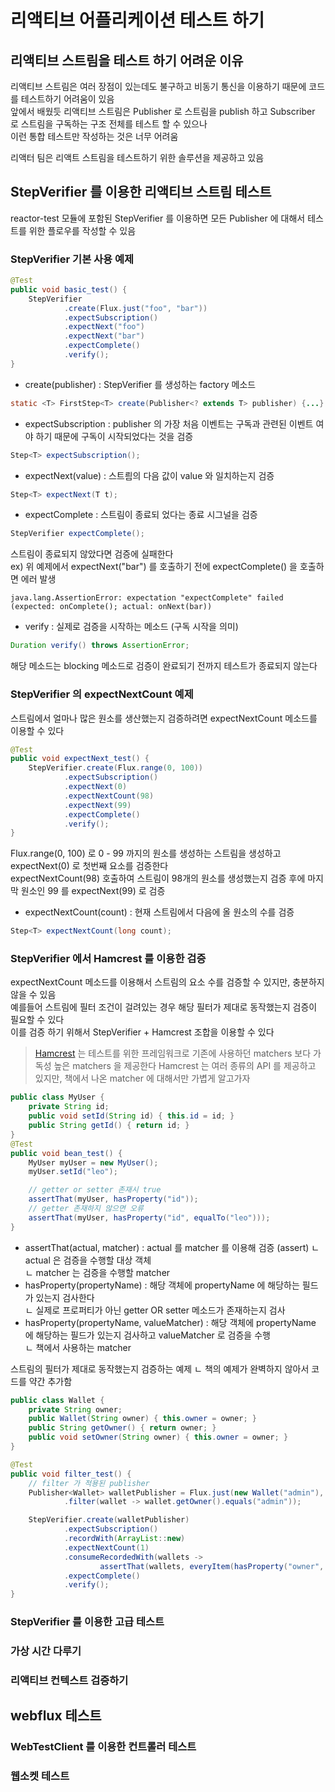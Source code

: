 # 리액티브 어플리케이션 테스트 하기 

## 리액티브 스트림을 테스트 하기 어려운 이유
리액티브 스트림은 여러 장점이 있는데도 불구하고 비동기 통신을 이용하기 때문에 코드를 테스트하기 어려움이 있음   
앞에서 배웠듯 리액티브 스트림은 Publisher 로 스트림을 publish 하고 Subscriber 로 스트림을 구독하는 구조 전체를 테스트 할 수 있으나   
이런 통합 테스트만 작성하는 것은 너무 어려움   
  
리액터 팀은 리액트 스트림을 테스트하기 위한 솔루션을 제공하고 있음    

## StepVerifier 를 이용한 리액티브 스트림 테스트 
reactor-test 모듈에 포함된 StepVerifier 를 이용하면 모든 Publisher 에 대해서 테스트를 위한 플로우를 작성할 수 있음  


### StepVerifier 기본 사용 예제 
```java
@Test
public void basic_test() {
    StepVerifier
            .create(Flux.just("foo", "bar"))
            .expectSubscription()
            .expectNext("foo")
            .expectNext("bar")
            .expectComplete()
            .verify();
}
```
- create(publisher) : StepVerifier 를 생성하는 factory 메소드  
```java
static <T> FirstStep<T> create(Publisher<? extends T> publisher) {...}
```
- expectSubscription : publisher 의 가장 처음 이벤트는 구독과 관련된 이벤트 여야 하기 때문에 구독이 시작되었다는 것을 검증 
```java
Step<T> expectSubscription();
``` 
- expectNext(value) : 스트릠의 다음 값이 value 와 일치하는지 검증   
```java
Step<T> expectNext(T t);
```
- expectComplete : 스트림이 종료되 었다는 종료 시그널을 검증
```java
StepVerifier expectComplete();
```  
스트림이 종료되지 않았다면 검증에 실패한다  
ex) 위 예제에서 expectNext("bar") 를 호출하기 전에 expectComplete() 을 호출하면 에러 발생 
```log
java.lang.AssertionError: expectation "expectComplete" failed (expected: onComplete(); actual: onNext(bar))
```
- verify : 실제로 검증을 시작하는 메소드 (구독 시작을 의미)
```java
Duration verify() throws AssertionError;
``` 
해당 메소드는 blocking 메소드로 검증이 완료되기 전까지 테스트가 종료되지 않는다  

### StepVerifier 의 expectNextCount 예제
스트림에서 얼마나 많은 원소를 생산했는지 검증하려면 expectNextCount 메소드를 이용할 수 있다 
```java
@Test
public void expectNext_test() {
    StepVerifier.create(Flux.range(0, 100))
            .expectSubscription()
            .expectNext(0) 
            .expectNextCount(98)
            .expectNext(99)
            .expectComplete()
            .verify();
}
```
Flux.range(0, 100) 로 0 - 99 까지의 원소를 생성하는 스트림을 생성하고 expectNext(0) 로 첫번째 요소를 검증한다  
expectNextCount(98) 호출하여 스트림이 98개의 원소를 생성했는지 검증 후에 마지막 원소인 99 를 expectNext(99) 로 검증    
- expectNextCount(count) : 현재 스트림에서 다음에 올 원소의 수를 검증 
```java
Step<T> expectNextCount(long count);
``` 

### StepVerifier 에서 Hamcrest 를 이용한 검증 
expectNextCount 메소드를 이용해서 스트림의 요소 수를 검증할 수 있지만, 충분하지 않을 수 있음  
예를들어 스트림에 필터 조건이 걸려있는 경우 해당 필터가 제대로 동작했는지 검증이 필요할 수 있다  
이를 검증 하기 위해서 StepVerifier + Hamcrest 조합을 이용할 수 있다 

> [Hamcrest](http://hamcrest.org/JavaHamcrest) 는 테스트를 위한 프레임워크로 기존에 사용하던 matchers 보다 가독성 높은 matchers 을 제공한다
> Hamcrest 는 여러 종류의 API 를 제공하고 있지만, 책에서 나온 matcher 에 대해서만 가볍게 알고가자   
```java
public class MyUser {
    private String id;
    public void setId(String id) { this.id = id; }
    public String getId() { return id; }
}
@Test
public void bean_test() {
    MyUser myUser = new MyUser();
    myUser.setId("leo");

    // getter or setter 존재시 true
    assertThat(myUser, hasProperty("id"));
    // getter 존재하지 않으면 오류 
    assertThat(myUser, hasProperty("id", equalTo("leo")));
}
```
- assertThat(actual, matcher) : actual 를 matcher 를 이용해 검증 (assert)
ㄴ actual 은 검증을 수행할 대상 객체   
ㄴ matcher 는 검증을 수행할 matcher
- hasProperty(propertyName) : 해당 객체에 propertyName 에 해당하는 필드가 있는지 검사한다  
ㄴ 실제로 프로퍼티가 아닌 getter OR setter 메소드가 존재하는지 검사 
- hasProperty(propertyName, valueMatcher) : 해당 객체에 propertyName 에 해당하는 필드가 있는지 검사하고 valueMatcher 로 검증을 수행  
ㄴ 책에서 사용하는 matcher 

스트림의 필터가 제대로 동작했는지 검증하는 예제 
ㄴ 책의 예제가 완벽하지 않아서 코드를 약간 추가함  
```java
public class Wallet {
    private String owner;
    public Wallet(String owner) { this.owner = owner; }
    public String getOwner() { return owner; }
    public void setOwner(String owner) { this.owner = owner; }
}

@Test
public void filter_test() {
    // filter 가 적용된 publisher
    Publisher<Wallet> walletPublisher = Flux.just(new Wallet("admin"), new Wallet("user"), new Wallet("manager"))
            .filter(wallet -> wallet.getOwner().equals("admin"));

    StepVerifier.create(walletPublisher)
            .expectSubscription()
            .recordWith(ArrayList::new)
            .expectNextCount(1)
            .consumeRecordedWith(wallets ->
                    assertThat(wallets, everyItem(hasProperty("owner", equalTo("admin")))))
            .expectComplete()
            .verify();
}
```

 

### StepVerifier 를 이용한 고급 테스트 

### 가상 시간 다루기 

### 리액티브 컨텍스트 검증하기  

## webflux 테스트 

### WebTestClient 를 이용한 컨트롤러 테스트 

### 웹소켓 테스트 



 


